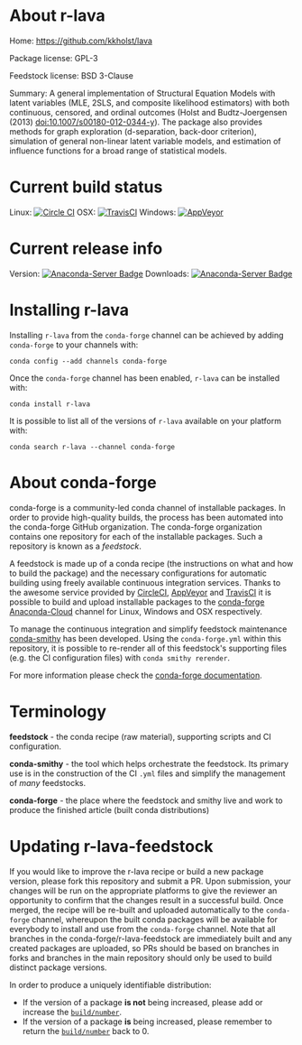 About r-lava
============

Home: https://github.com/kkholst/lava

Package license: GPL-3

Feedstock license: BSD 3-Clause

Summary: A general implementation of Structural Equation Models with latent variables (MLE, 2SLS, and composite likelihood estimators) with both continuous, censored, and ordinal outcomes (Holst and Budtz-Joergensen (2013) <doi:10.1007/s00180-012-0344-y>). The package also provides methods for graph exploration (d-separation, back-door criterion), simulation of general non-linear latent variable models, and estimation of influence functions for a broad range of statistical  models.



Current build status
====================

Linux: [![Circle CI](https://circleci.com/gh/conda-forge/r-lava-feedstock.svg?style=shield)](https://circleci.com/gh/conda-forge/r-lava-feedstock)
OSX: [![TravisCI](https://travis-ci.org/conda-forge/r-lava-feedstock.svg?branch=master)](https://travis-ci.org/conda-forge/r-lava-feedstock)
Windows: [![AppVeyor](https://ci.appveyor.com/api/projects/status/github/conda-forge/r-lava-feedstock?svg=True)](https://ci.appveyor.com/project/conda-forge/r-lava-feedstock/branch/master)

Current release info
====================
Version: [![Anaconda-Server Badge](https://anaconda.org/conda-forge/r-lava/badges/version.svg)](https://anaconda.org/conda-forge/r-lava)
Downloads: [![Anaconda-Server Badge](https://anaconda.org/conda-forge/r-lava/badges/downloads.svg)](https://anaconda.org/conda-forge/r-lava)

Installing r-lava
=================

Installing `r-lava` from the `conda-forge` channel can be achieved by adding `conda-forge` to your channels with:

```
conda config --add channels conda-forge
```

Once the `conda-forge` channel has been enabled, `r-lava` can be installed with:

```
conda install r-lava
```

It is possible to list all of the versions of `r-lava` available on your platform with:

```
conda search r-lava --channel conda-forge
```


About conda-forge
=================

conda-forge is a community-led conda channel of installable packages.
In order to provide high-quality builds, the process has been automated into the
conda-forge GitHub organization. The conda-forge organization contains one repository
for each of the installable packages. Such a repository is known as a *feedstock*.

A feedstock is made up of a conda recipe (the instructions on what and how to build
the package) and the necessary configurations for automatic building using freely
available continuous integration services. Thanks to the awesome service provided by
[CircleCI](https://circleci.com/), [AppVeyor](http://www.appveyor.com/)
and [TravisCI](https://travis-ci.org/) it is possible to build and upload installable
packages to the [conda-forge](https://anaconda.org/conda-forge)
[Anaconda-Cloud](http://docs.anaconda.org/) channel for Linux, Windows and OSX respectively.

To manage the continuous integration and simplify feedstock maintenance
[conda-smithy](http://github.com/conda-forge/conda-smithy) has been developed.
Using the ``conda-forge.yml`` within this repository, it is possible to re-render all of
this feedstock's supporting files (e.g. the CI configuration files) with ``conda smithy rerender``.

For more information please check the [conda-forge documentation](https://conda-forge.org/docs/).

Terminology
===========

**feedstock** - the conda recipe (raw material), supporting scripts and CI configuration.

**conda-smithy** - the tool which helps orchestrate the feedstock.
                   Its primary use is in the construction of the CI ``.yml`` files
                   and simplify the management of *many* feedstocks.

**conda-forge** - the place where the feedstock and smithy live and work to
                  produce the finished article (built conda distributions)


Updating r-lava-feedstock
=========================

If you would like to improve the r-lava recipe or build a new
package version, please fork this repository and submit a PR. Upon submission,
your changes will be run on the appropriate platforms to give the reviewer an
opportunity to confirm that the changes result in a successful build. Once
merged, the recipe will be re-built and uploaded automatically to the
`conda-forge` channel, whereupon the built conda packages will be available for
everybody to install and use from the `conda-forge` channel.
Note that all branches in the conda-forge/r-lava-feedstock are
immediately built and any created packages are uploaded, so PRs should be based
on branches in forks and branches in the main repository should only be used to
build distinct package versions.

In order to produce a uniquely identifiable distribution:
 * If the version of a package **is not** being increased, please add or increase
   the [``build/number``](http://conda.pydata.org/docs/building/meta-yaml.html#build-number-and-string).
 * If the version of a package **is** being increased, please remember to return
   the [``build/number``](http://conda.pydata.org/docs/building/meta-yaml.html#build-number-and-string)
   back to 0.